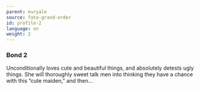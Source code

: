```yaml
---
parent: euryale
source: fate-grand-order
id: profile-2
language: en
weight: 2
---
```


### Bond 2

Unconditionally loves cute and beautiful things, and absolutely detests ugly things.
She will thoroughly sweet talk men into thinking they have a chance with this “cute maiden,” and then…
